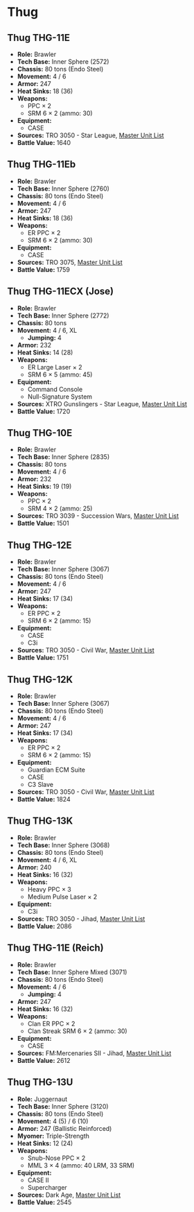 # Thug
## Thug THG-11E
- **Role:** Brawler
- **Tech Base:** Inner Sphere (2572)
- **Chassis:** 80 tons (Endo Steel)
- **Movement:** 4 / 6
- **Armor:** 247
- **Heat Sinks:** 18 (36)
- **Weapons:**
  - PPC × 2
  - SRM 6 × 2 (ammo: 30)
- **Equipment:**
  - CASE
- **Sources:** TRO 3050 - Star League, [Master Unit List](http://masterunitlist.info/Unit/Details/3205/thug-thg-11e)
- **Battle Value:** 1640

## Thug THG-11Eb
- **Role:** Brawler
- **Tech Base:** Inner Sphere (2760)
- **Chassis:** 80 tons (Endo Steel)
- **Movement:** 4 / 6
- **Armor:** 247
- **Heat Sinks:** 18 (36)
- **Weapons:**
  - ER PPC × 2
  - SRM 6 × 2 (ammo: 30)
- **Equipment:**
  - CASE
- **Sources:** TRO 3075, [Master Unit List](http://masterunitlist.info/Unit/Details/3206/thug-thg-11eb)
- **Battle Value:** 1759

## Thug THG-11ECX (Jose)
- **Role:** Brawler
- **Tech Base:** Inner Sphere (2772)
- **Chassis:** 80 tons
- **Movement:** 4 / 6, XL
  - **Jumping:** 4
- **Armor:** 232
- **Heat Sinks:** 14 (28)
- **Weapons:**
  - ER Large Laser × 2
  - SRM 6 × 5 (ammo: 45)
- **Equipment:**
  - Command Console
  - Null-Signature System
- **Sources:** XTRO Gunslingers - Star League, [Master Unit List](http://masterunitlist.info/Unit/Details/7322/thug-thg-11ecx-jose)
- **Battle Value:** 1720

## Thug THG-10E
- **Role:** Brawler
- **Tech Base:** Inner Sphere (2835)
- **Chassis:** 80 tons
- **Movement:** 4 / 6
- **Armor:** 232
- **Heat Sinks:** 19 (19)
- **Weapons:**
  - PPC × 2
  - SRM 4 × 2 (ammo: 25)
- **Sources:** TRO 3039 - Succession Wars, [Master Unit List](http://masterunitlist.info/Unit/Details/3204/thug-thg-10e)
- **Battle Value:** 1501

## Thug THG-12E
- **Role:** Brawler
- **Tech Base:** Inner Sphere (3067)
- **Chassis:** 80 tons (Endo Steel)
- **Movement:** 4 / 6
- **Armor:** 247
- **Heat Sinks:** 17 (34)
- **Weapons:**
  - ER PPC × 2
  - SRM 6 × 2 (ammo: 15)
- **Equipment:**
  - CASE
  - C3i
- **Sources:** TRO 3050 - Civil War, [Master Unit List](http://masterunitlist.info/Unit/Details/3207/thug-thg-12e)
- **Battle Value:** 1751

## Thug THG-12K
- **Role:** Brawler
- **Tech Base:** Inner Sphere (3067)
- **Chassis:** 80 tons (Endo Steel)
- **Movement:** 4 / 6
- **Armor:** 247
- **Heat Sinks:** 17 (34)
- **Weapons:**
  - ER PPC × 2
  - SRM 6 × 2 (ammo: 15)
- **Equipment:**
  - Guardian ECM Suite
  - CASE
  - C3 Slave
- **Sources:** TRO 3050 - Civil War, [Master Unit List](http://masterunitlist.info/Unit/Details/3208/thug-thg-12k)
- **Battle Value:** 1824

## Thug THG-13K
- **Role:** Brawler
- **Tech Base:** Inner Sphere (3068)
- **Chassis:** 80 tons (Endo Steel)
- **Movement:** 4 / 6, XL
- **Armor:** 240
- **Heat Sinks:** 16 (32)
- **Weapons:**
  - Heavy PPC × 3
  - Medium Pulse Laser × 2
- **Equipment:**
  - C3i
- **Sources:** TRO 3050 - Jihad, [Master Unit List](http://masterunitlist.info/Unit/Details/3209/thug-thg-13k)
- **Battle Value:** 2086

## Thug THG-11E (Reich)
- **Role:** Brawler
- **Tech Base:** Inner Sphere Mixed (3071)
- **Chassis:** 80 tons (Endo Steel)
- **Movement:** 4 / 6
  - **Jumping:** 4
- **Armor:** 247
- **Heat Sinks:** 16 (32)
- **Weapons:**
  - Clan ER PPC × 2
  - Clan Streak SRM 6 × 2 (ammo: 30)
- **Equipment:**
  - CASE
- **Sources:** FM:Mercenaries SII - Jihad, [Master Unit List](http://masterunitlist.info/Unit/Details/5228/thug-thg-11e-reich)
- **Battle Value:** 2612

## Thug THG-13U
- **Role:** Juggernaut
- **Tech Base:** Inner Sphere (3120)
- **Chassis:** 80 tons (Endo Steel)
- **Movement:** 4 (5) / 6 (10)
- **Armor:** 247 (Ballistic Reinforced)
- **Myomer:** Triple-Strength
- **Heat Sinks:** 12 (24)
- **Weapons:**
  - Snub-Nose PPC × 2
  - MML 3 × 4 (ammo: 40 LRM, 33 SRM)
- **Equipment:**
  - CASE II
  - Supercharger
- **Sources:** Dark Age, [Master Unit List](http://masterunitlist.info/Unit/Details/8171/thug-thg-13u)
- **Battle Value:** 2545

